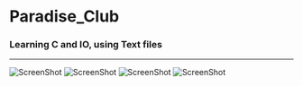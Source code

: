 # Paradise_Club
### Learning C and IO, using Text files
___

![ScreenShot](https://user-images.githubusercontent.com/24827920/28063559-2464c50a-663a-11e7-9afe-1d55d318de1a.PNG)
![ScreenShot](https://user-images.githubusercontent.com/24827920/28063561-2526392e-663a-11e7-92c5-b43b30e97598.PNG)
![ScreenShot](https://user-images.githubusercontent.com/24827920/28063565-26c33228-663a-11e7-81bc-e939ae5116c8.PNG)
![ScreenShot](https://user-images.githubusercontent.com/24827920/28063567-27aa4a0a-663a-11e7-831b-909e7304ade5.PNG)
